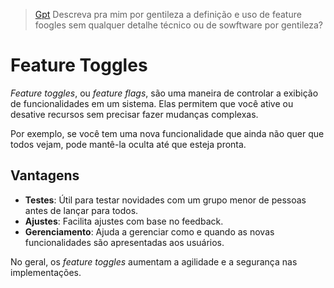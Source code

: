 > [Gpt](https://chatgpt.com/) Descreva pra mim por gentileza a definição e uso de feature foogles sem qualquer detalhe técnico ou de sowftware por gentileza?

# Feature Toggles

*Feature toggles*, ou *feature flags*, são uma maneira de controlar a exibição de funcionalidades em um sistema. Elas permitem que você ative ou desative recursos sem precisar fazer mudanças complexas.

Por exemplo, se você tem uma nova funcionalidade que ainda não quer que todos vejam, pode mantê-la oculta até que esteja pronta.

## Vantagens

- **Testes**: Útil para testar novidades com um grupo menor de pessoas antes de lançar para todos.
- **Ajustes**: Facilita ajustes com base no feedback.
- **Gerenciamento**: Ajuda a gerenciar como e quando as novas funcionalidades são apresentadas aos usuários.

No geral, os *feature toggles* aumentam a agilidade e a segurança nas implementações.
